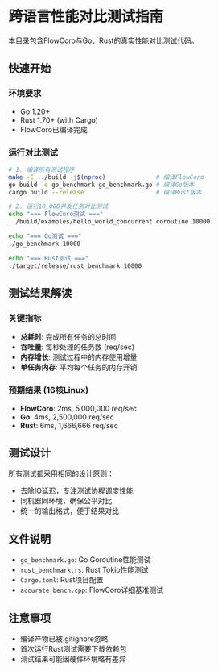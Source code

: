# 跨语言性能对比测试指南

本目录包含FlowCoro与Go、Rust的真实性能对比测试代码。

## 快速开始

### 环境要求
- Go 1.20+ 
- Rust 1.70+ (with Cargo)
- FlowCoro已编译完成

### 运行对比测试

```bash
# 1. 编译所有测试程序
make -C ../build -j$(nproc)              # 编译FlowCoro
go build -o go_benchmark go_benchmark.go # 编译Go版本
cargo build --release                    # 编译Rust版本

# 2. 运行10,000并发任务对比测试
echo "=== FlowCoro测试 ==="
../build/examples/hello_world_concurrent coroutine 10000

echo "=== Go测试 ==="  
./go_benchmark 10000

echo "=== Rust测试 ==="
./target/release/rust_benchmark 10000
```

## 测试结果解读

### 关键指标
- **总耗时**: 完成所有任务的总时间
- **吞吐量**: 每秒处理的任务数 (req/sec)
- **内存增长**: 测试过程中的内存使用增量
- **单任务内存**: 平均每个任务的内存开销

### 预期结果 (16核Linux)
- **FlowCoro**: 2ms, 5,000,000 req/sec
- **Go**: 4ms, 2,500,000 req/sec  
- **Rust**: 6ms, 1,666,666 req/sec

## 测试设计

所有测试都采用相同的设计原则：
- 去除IO延迟，专注测试协程调度性能
- 同机器同环境，确保公平对比
- 统一的输出格式，便于结果对比

## 文件说明

- `go_benchmark.go`: Go Goroutine性能测试
- `rust_benchmark.rs`: Rust Tokio性能测试
- `Cargo.toml`: Rust项目配置
- `accurate_bench.cpp`: FlowCoro详细基准测试

## 注意事项

- 编译产物已被.gitignore忽略
- 首次运行Rust测试需要下载依赖包
- 测试结果可能因硬件环境略有差异
